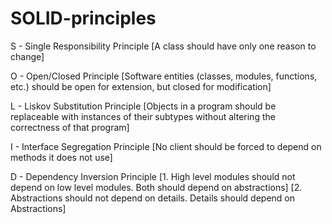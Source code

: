 # SOLID-principles

S - Single Responsibility Principle
	[A class should have only one reason to change]

O - Open/Closed Principle
	[Software entities (classes, modules, functions, etc.) should be open for extension, but closed for modification]

L - Liskov Substitution Principle
	[Objects in a program should be replaceable with instances of their subtypes without altering the correctness of that program]

I - Interface Segregation Principle
	[No client should be forced to depend on methods it does not use] 

D - Dependency Inversion Principle
	[1. High level modules should not depend on low level modules. Both should depend on abstractions]
	[2. Abstractions should not depend on details. Details should depend on Abstractions]